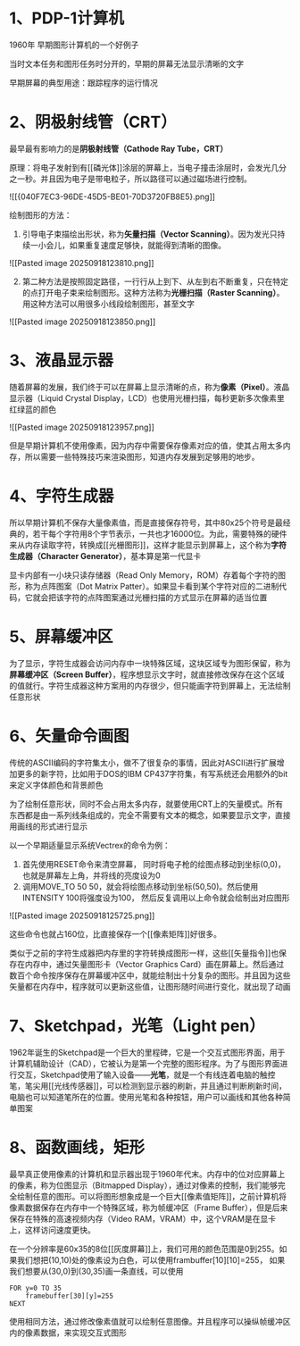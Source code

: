 # 1、PDP-1计算机

1960年 早期图形计算机的一个好例子

当时文本任务和图形任务时分开的，早期的屏幕无法显示清晰的文字

早期屏幕的典型用途：跟踪程序的运行情况

# 2、阴极射线管（CRT）

最早最有影响力的是**阴极射线管（Cathode Ray Tube，CRT）**

原理：将电子发射到有[[磷光体]]涂层的屏幕上，当电子撞击涂层时，会发光几分之一秒。并且因为电子是带电粒子，所以路径可以通过磁场进行控制。

![[{040F7EC3-96DE-45D5-BE01-70D3720FB8E5}.png]]

绘制图形的方法：
1. 引导电子束描绘出形状，称为**矢量扫描（Vector Scanning）**。因为发光只持续一小会儿，如果重复速度足够快，就能得到清晰的图像。

![[Pasted image 20250918123810.png]]

2. 第二种方法是按照固定路径，一行行从上到下、从左到右不断重复，只在特定的点打开电子束来绘制图形。这种方法称为**光栅扫描（Raster Scanning）**。用这种方法可以用很多小线段绘制图形，甚至文字

![[Pasted image 20250918123850.png]]

# 3、液晶显示器

随着屏幕的发展，我们终于可以在屏幕上显示清晰的点，称为**像素（Pixel）**。液晶显示器（Liquid Crystal Display，LCD）也使用光栅扫描，每秒更新多次像素里红绿蓝的颜色

![[Pasted image 20250918123957.png]]

但是早期计算机不使用像素，因为内存中需要保存像素对应的值，使其占用太多内存，所以需要一些特殊技巧来渲染图形，知道内存发展到足够用的地步。

# 4、字符生成器

所以早期计算机不保存大量像素值，而是直接保存符号，其中80x25个符号是最经典的，若干每个字符用8个字节表示，一共也才16000位。为此，需要特殊的硬件来从内存读取字符，转换成[[光栅图形]]，这样才能显示到屏幕上，这个称为**字符生成器（Character Generator）**，基本算是第一代显卡

显卡内部有一小块只读存储器（Read Only Memory，ROM）存着每个字符的图形，称为点阵图案（Dot Matrix Patter）。如果显卡看到某个字符对应的二进制代码，它就会把该字符的点阵图案通过光栅扫描的方式显示在屏幕的适当位置

# 5、屏幕缓冲区

为了显示，字符生成器会访问内存中一块特殊区域，这块区域专为图形保留，称为**屏幕缓冲区（Screen Buffer）**，程序想显示文字时，就直接修改保存在这个区域的值就行。字符生成器这种方案用的内存很少，但只能画字符到屏幕上，无法绘制任意形状

# 6、矢量命令画图

传统的ASCII编码的字符集太小，做不了很复杂的事情，因此对ASCII进行扩展增加更多的新字符，比如用于DOS的IBM CP437字符集，有写系统还会用额外的bit来定义字体颜色和背景颜色

为了绘制任意形状，同时不会占用太多内存，就要使用CRT上的矢量模式。所有东西都是由一系列线条组成的，完全不需要有文本的概念，如果要显示文字，直接用画线的形式进行显示

以一个早期适量显示系统Vectrex的命令为例：
1. 首先使用RESET命令来清空屏幕， 同时将电子枪的绘图点移动到坐标(0,0)，也就是屏幕左上角，并将线的亮度设为0
2. 调用MOVE_TO 50 50，就会将绘图点移动到坐标(50,50)。然后使用INTENSITY 100将强度设为100， 然后反复调用以上命令就会绘制出对应图形

![[Pasted image 20250918125725.png]]

这些命令也就占160位，比直接保存一个[[像素矩阵]]好很多。

类似于之前的字符生成器把内存里的字符转换成图形一样，这些[[矢量指令]]也保存在内存中，通过矢量图形卡（Vector Graphics Card）画在屏幕上。然后通过数百个命令按序保存在屏幕缓冲区中，就能绘制出十分复杂的图形。并且因为这些矢量都在内存中，程序就可以更新这些值，让图形随时间进行变化，就出现了动画

# 7、Sketchpad，光笔（Light pen）

1962年诞生的Sketchpad是一个巨大的里程碑，它是一个交互式图形界面，用于计算机辅助设计（CAD），它被认为是第一个完整的图形程序。为了与图形界面进行交互，Sketchpad使用了输入设备——**光笔**，就是一个有线连着电脑的触控笔，笔尖用[[光线传感器]]，可以检测到显示器的刷新，并且通过判断刷新时间，电脑也可以知道笔所在的位置。使用光笔和各种按钮，用户可以画线和其他各种简单图案

# 8、函数画线，矩形

最早真正使用像素的计算机和显示器出现于1960年代末。内存中的位对应屏幕上的像素，称为位图显示（Bitmapped Display），通过对像素的控制，我们能够完全绘制任意的图形。可以将图形想象成是一个巨大[[像素值矩阵]]，之前计算机将像素数据保存在内存中一个特殊区域，称为帧缓冲区（Frame Buffer），但是后来保存在特殊的高速视频内存（Video RAM，VRAM）中，这个VRAM是在显卡上，这样访问速度更快。

在一个分辨率是60x35的8位[[灰度屏幕]]上，我们可用的颜色范围是0到255。如果我们想把(10,10)处的像素设为白色，可以使用frambuffer[10][10]=255， 如果我们想要从(30,0)到(30,35)画一条直线，可以使用

```text
FOR y=0 TO 35
    framebuffer[30][y]=255
NEXT
```

使用相同方法，通过修改像素值就可以绘制任意图像。并且程序可以操纵帧缓冲区内的像素数据，来实现交互式图形
